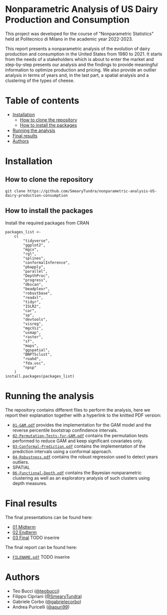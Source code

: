 <!-- omit from toc -->
# Nonparametric Analysis of US Dairy Production and Consumption

This project was developed for the course of "Nonparametric Statistics" held at Politecnico di Milano in the academic year 2022-2023.

This report presents a nonparametric analysis of the evolution of dairy production and consumption in the United States from 1980 to 2021. It starts from the needs of a stakeholders which is about to enter the market and step-by-step presents our analysis and the findings to provide meaningful information to optimize production and pricing. We also provide an outlier analysis in terms of years and, in the last part, a spatial analysis and a clustering of the types of cheese.

<!-- omit from toc -->
# Table of contents

- [Installation](#installation)
  - [How to clone the repository](#how-to-clone-the-repository)
  - [How to install the packages](#how-to-install-the-packages)
- [Running the analysis](#running-the-analysis)
- [Final results](#final-results)
- [Authors](#authors)

# Installation

## How to clone the repository

```
git clone https://github.com/SmearyTundra/nonparametric-analysis-US-dairy-production-consumption
```

## How to install the packages

Install the required packages from CRAN

```
packages_list <-
    c(
        "tidyverse",
        "ggplot2",
        "mgcv",
        "rgl",
        "splines",
        "conformalInference",
        "pbapply",
        "parallel",
        "DepthProc",
        "progress",
        "dbscan",
        "beadplexr",
        "robustbase",
        "readxl",
        "tidyr",
        "ISLR2",
        "car",
        "sp",
        "devtools",
        "visreg",
        "mgcViz",
        "usmap",
        "raster",
        "sf",
        "maps",
        "ggspatial",
        "BNPTSclust",
        "roahd",
        "fda.usc",
        "npsp"
    )
install.packages(packages_list)
```

# Running the analysis

The repository contains different files to perform the analysis, here we report their explanation together with a hyperlink to the knitted PDF version:

- [`01-GAM.pdf`](./01-GAM.pdf) provides the implementation for the GAM model and the reverse percentile bootstrap confindence intervals.
- [`02-Permutation-Tests-for-GAM.pdf`](./02-Permutation-Tests-for-GAM.pdf) contains the permutation tests performed to reduce GAM and keep significant covariates only.
- [`03-Conformal-Prediction.pdf`](./03-Conformal-Prediction.pdf) contains the implementation of the prediction intervals using a conformal approach.
- [`04-Robustness.pdf`](./04-Robustness.pdf) contains the robust regression used to detect years outliers.
- SPATIAL
- [`06-Functional-Depth.pdf`](./06-Functional-Depth.pdf) contains the Bayesian nonparametric clustering as well as an exploratory analysis of such clusters using depth measures.

# Final results

The final presentations can be found here:

- [01 Midterm](./presentations/01%20Nonparametric%20Statistics%20Midterm%20Slides%20(Bucci%2C%20Cipriani%2C%20Corbo%2C%20Puricelli).pdf)
- [02 Endterm](./presentations/02%20Nonparametric%20Statistics%20Endterm%20Slides%20(Bucci%2C%20Cipriani%2C%20Corbo%2C%20Puricelli).pdf)
- [03 Final](./presentations/) TODO inserire

The final report can be found here:

- [`FILENAME.pdf`](./report/) TODO inserire

# Authors

- Teo Bucci ([@teobucci](https://www.github.com/teobucci))
- Filippo Cipriani ([@SmearyTundra](https://www.github.com/SmearyTundra))
- Gabriele Corbo ([@gabrielecorbo](https://www.github.com/gabrielecorbo))
- Andrea Puricelli ([@apuri99](https://www.github.com/apuri99))




